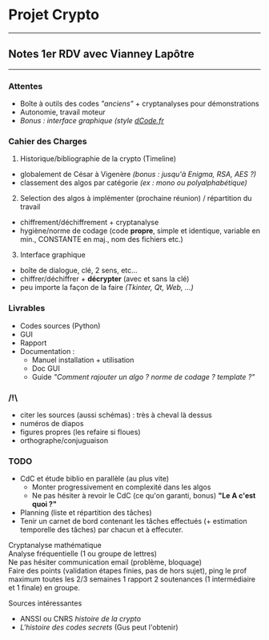 # Projet Crypto
---
## Notes 1er RDV avec Vianney Lapôtre
---
### Attentes
  - Boîte à outils des codes _"anciens"_ + cryptanalyses pour démonstrations
  - Autonomie, travail moteur
  - _Bonus : interface graphique (style [dCode.fr](https://www.dcode.fr)_

### Cahier des Charges
1. Historique/bibliographie de la crypto (Timeline)
  - globalement de César à Vigenère _(bonus : jusqu'à Enigma, RSA, AES ?)_
  - classement des algos par catégorie _(ex : mono ou polyalphabétique)_
2. Selection des algos à implémenter (prochaine réunion) / répartition du travail
  - chiffrement/déchiffrement + cryptanalyse
  - hygiène/norme de codage (code **propre**, simple et identique, variable en min., CONSTANTE en maj., nom des fichiers etc.)
3. Interface graphique
  - boîte de dialogue, clé, 2 sens, etc...
  - chiffrer/déchiffrer + **décrypter** (avec et sans la clé)
  - peu importe la façon de la faire _(Tkinter, Qt, Web, ...)_

### Livrables
  - Codes sources (Python)
  - GUI
  - Rapport
  - Documentation : 
    - Manuel installation + utilisation
    - Doc GUI
    - Guide _"Comment rajouter un algo ? norme de codage ? template ?"_

### /!\
  - citer les sources (aussi schémas) : très à cheval là dessus
  - numéros de diapos
  - figures propres (les refaire si floues)
  - orthographe/conjuguaison

### TODO
  - CdC et étude biblio en parallèle (au plus vite)
    - Monter progressivement en complexité dans les algos
    - Ne pas hésiter à revoir le CdC (ce qu'on garanti, bonus) **"Le A c'est quoi ?"**
  - Planning (liste et répartition des tâches)
  - Tenir un carnet de bord contenant les tâches effectués (+ estimation temporelle des tâches) par chacun et à effecuter.

Cryptanalyse mathématique  
Analyse fréquentielle (1 ou groupe de lettres)  
Ne pas hésiter communication email (problème, bloquage)  
Faire des points (validation étapes finies, pas de hors sujet), ping le prof maximum toutes les 2/3 semaines
1 rapport
2 soutenances (1 intermédiaire et 1 finale) en groupe.

Sources intéressantes
  - ANSSI ou CNRS _histoire de la crypto_
  - _L'histoire des codes secrets_ (Gus peut l'obtenir)
